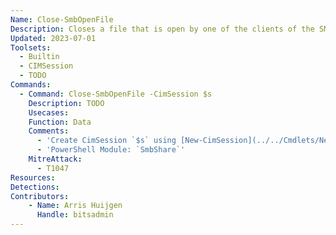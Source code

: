 ```yaml
---
Name: Close-SmbOpenFile
Description: Closes a file that is open by one of the clients of the SMB server
Updated: 2023-07-01
Toolsets:
  - Builtin
  - CIMSession
  - TODO
Commands:
  - Command: Close-SmbOpenFile -CimSession $s
    Description: TODO
    Usecases:
    Function: Data
    Comments:
      - 'Create CimSession `$s` using [New-CimSession](../../Cmdlets/New-CimSession/)'
      - 'PowerShell Module: `SmbShare`'
    MitreAttack:
      - T1047
Resources:
Detections:
Contributors:
    - Name: Arris Huijgen
      Handle: bitsadmin
---
```

